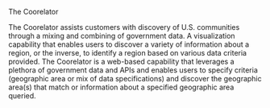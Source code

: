 The Coorelator

The Coorelator assists customers with discovery of U.S. communities through a mixing and combining of government data.  A visualization capability that enables users to discover a variety of information about a region, or the inverse, to identify a region based on various data criteria provided.  The Coorelator is a web-based capability that leverages a plethora of government data and APIs and enables users to specify criteria (geographic area or mix of data specifications) and discover the geographic area(s) that match or information about a specified geographic area queried.    

